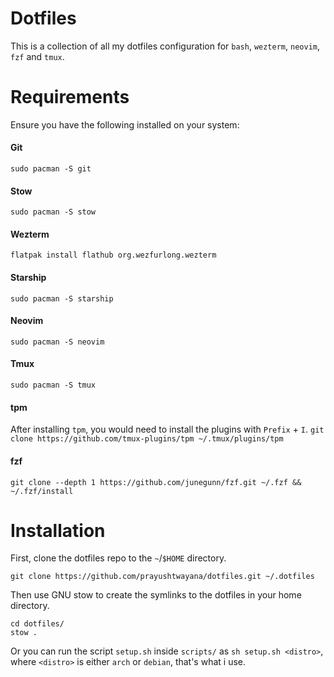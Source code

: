 # Dotfiles
This is a collection of all my dotfiles configuration for `bash`, `wezterm`, `neovim`, `fzf` and `tmux`.



# Requirements
Ensure you have the following installed on your system:  
#### Git
    sudo pacman -S git

#### Stow
    sudo pacman -S stow

#### Wezterm
    flatpak install flathub org.wezfurlong.wezterm

#### Starship
    sudo pacman -S starship

#### Neovim
    sudo pacman -S neovim

#### Tmux
    sudo pacman -S tmux

#### tpm
After installing `tpm`, you would need to install the plugins with `Prefix` + `I`.
    `git clone https://github.com/tmux-plugins/tpm ~/.tmux/plugins/tpm`

#### fzf
    git clone --depth 1 https://github.com/junegunn/fzf.git ~/.fzf && ~/.fzf/install



# Installation
First, clone the dotfiles repo to the `~`/`$HOME` directory.  
```
git clone https://github.com/prayushtwayana/dotfiles.git ~/.dotfiles
```

Then use GNU stow to create the symlinks to the dotfiles in your home directory.
```
cd dotfiles/
stow .
```

Or you can run the script `setup.sh` inside `scripts/` as
`sh setup.sh <distro>`, where `<distro>` is either `arch` or `debian`, that's what i use.
